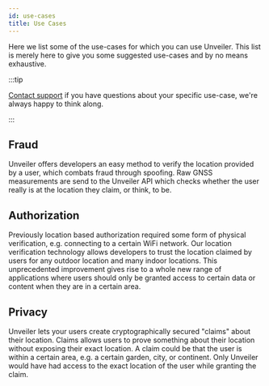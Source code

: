 ```yaml
---
id: use-cases
title: Use Cases
---
```


Here we list some of the use-cases for which you can use Unveiler. This list is merely here to give you some suggested use-cases and by no means exhaustive.

:::tip

[Contact support](mailto:support@unveiler.io) if you have questions about your specific use-case, we're always happy to think along.

:::

## Fraud

Unveiler offers developers an easy method to verify the location provided by a user, which combats fraud through spoofing. Raw GNSS measurements are send to the Unveiler API which checks whether the user really is at the location they claim, or think, to be.

## Authorization

Previously location based authorization required some form of physical verification, e.g. connecting to a certain WiFi network. Our location verification technology allows developers to trust the location claimed by users for any outdoor location and many indoor locations. This unprecedented improvement gives rise to a whole new range of applications where users should only be granted access to certain data or content when they are in a certain area.

## Privacy

Unveiler lets your users create cryptographically secured "claims" about their location. Claims allows users to prove something about their location without exposing their exact location. A claim could be that the user is within a certain area, e.g. a certain garden, city, or continent. Only Unveiler would have had access to the exact location of the user while granting the claim.
